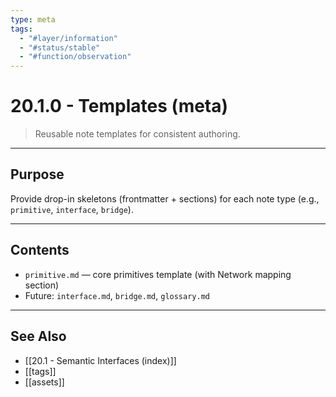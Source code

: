 ```yaml
---
type: meta
tags:
  - "#layer/information"
  - "#status/stable"
  - "#function/observation"
---
```


# 20.1.0 - Templates (meta)

> Reusable note templates for consistent authoring.

---

## Purpose

Provide drop-in skeletons (frontmatter + sections) for each note type (e.g., `primitive`, `interface`, `bridge`).

---

## Contents

- `primitive.md` — core primitives template (with Network mapping section)
- Future: `interface.md`, `bridge.md`, `glossary.md`

---

## See Also

- [[20.1 - Semantic Interfaces (index)]]
- [[tags]]
- [[assets]]

